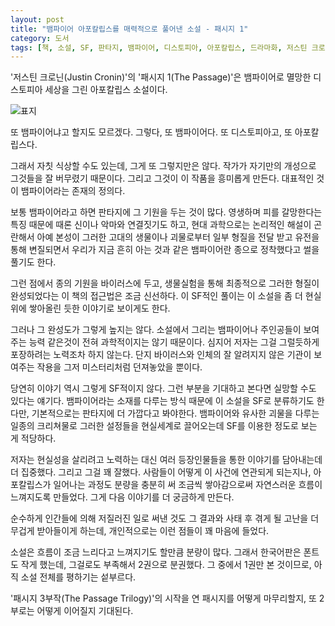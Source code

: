 ```yaml
---
layout: post
title: "뱀파이어 아포칼립스를 매력적으로 풀어낸 소설 - 패시지 1"
category: 도서
tags: [책, 소설, SF, 판타지, 뱀파이어, 디스토피아, 아포칼립스, 드라마화, 저스틴 크로닌, 송섬별, 아르테, 북이십일, 서평]
---
```


'저스틴 크로닌(Justin Cronin)'의
'패시지 1(The Passage)'은
뱀파이어로 멸망한 디스토피아 세상을 그린 아포칼립스 소설이다.

![표지](https://lh3.googleusercontent.com/-lajG3NLOqC71IK_JCzQ8ycdbogoN1k3qqgkb-gqX-20a9TtfRYRmSkAwkYUbCXO8S50TZHXe6luPw=s480)

또 뱀파이어냐고 할지도 모르겠다.
그렇다, 또 뱀파이어다.
또 디스토피아고, 또 아포칼립스다.

그래서 자칫 식상할 수도 있는데,
그게 또 그렇지만은 않다.
작가가 자기만의 개성으로 그것들을 잘 버무렸기 때문이다.
그리고 그것이 이 작품을 흥미롭게 만든다.
대표적인 것이 뱀파이어라는 존재의 정의다.

보통 뱀파이어라고 하면 판타지에 그 기원을 두는 것이 많다.
영생하며 피를 갈망한다는 특징 때문에 때론 신이나 악마와 연결짓기도 하고,
현대 과학으로는 논리적인 해설이 곤란해서
아예 본성이 그러한 고대의 생물이나 괴물로부터 일부 형질을 전달 받고
유전을 통해 변질되면서 우리가 지금 흔히 아는 것과 같은 뱀파이어란 종으로 정착했다고 썰을 풀기도 한다.

그런 점에서 종의 기원을 바이러스에 두고,
생물실험을 통해 최종적으로 그러한 형질이 완성되었다는 이 책의 접근법은 조금 신선하다.
이 SF적인 풀이는 이 소설을 좀 더 현실 위에 쌓아올린 듯한 이야기로 보이게도 한다.

그러나 그 완성도가 그렇게 높지는 않다.
소설에서 그리는 뱀파이어나 주인공들이 보여주는 능력 같은것이 전혀 과학적이지는 않기 때문이다.
심지어 저자는 그걸 그럴듯하게 포장하려는 노력조차 하지 않는다.
단지 바이러스와 인체의 잘 알려지지 않은 기관이 보여주는 작용을 그저 미스터리처럼 던져놓았을 뿐이다.

당연히 이야기 역시 그렇게 SF적이지 않다.
그런 부분을 기대하고 본다면 실망할 수도 있다는 얘기다.
뱀파이어라는 소재를 다루는 방식 때문에 이 소설을 SF로 분류하기도 한다만,
기본적으로는 판타지에 더 가깝다고 봐야한다.
뱀파이어와 유사한 괴물을 다루는 일종의 크리쳐물로
그러한 설정들을 현실세계로 끌어오는데 SF를 이용한 정도로 보는 게 적당하다.

저자는 현실성을 살리려고 노력하는 대신
여러 등장인물들을 통한 이야기를 담아내는데 더 집중했다.
그리고 그걸 꽤 잘했다.
사람들이 어떻게 이 사건에 연관되게 되는지나,
아포칼립스가 일어나는 과정도
분량을 충분히 써 조금씩 쌓아감으로써 자연스러운 흐름이 느껴지도록 만들었다.
그게 다음 이야기를 더 궁금하게 만든다.

순수하게 인간들에 의해 저질러진 일로 써낸 것도
그 결과와 사태 후 겪게 될 고난을 더 무겁게 받아들이게 하는데,
개인적으로는 이런 점들이 꽤 마음에 들었다.

소설은 흐름이 조금 느리다고 느껴지기도 할만큼 분량이 많다.
그래서 한국어판은 폰트도 작게 했는데, 그걸로도 부족해서 2권으로 분권했다.
그 중에서 1권만 본 것이므로, 아직 소설 전체를 평하기는 섵부르다.

'패시지 3부작(The Passage Trilogy)'의 시작을 연 패시지를 어떻게 마무리할지,
또 2부로는 어떻게 이어질지 기대된다.
